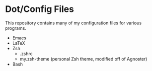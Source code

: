 Dot/Config Files
================

This repository contains many of my configuration files for various programs.

* Emacs
* LaTeX
* Zsh
  * .zshrc
  * my.zsh-theme (personal Zsh theme, modified off of Agnoster)
* Bash